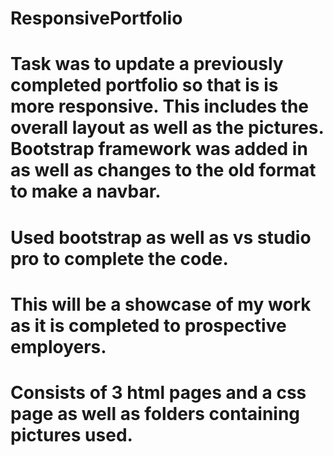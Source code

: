 # ResponsivePortfolio

# Task was to update a previously completed portfolio so that is is more responsive. This includes the overall layout as well as the pictures. Bootstrap framework was added in as well as changes to the old format to make a navbar. 

# Used bootstrap as well as vs studio pro to complete the code.

# This will be a showcase of my work as it is completed to prospective employers.

# Consists of 3 html pages and a css page as well as folders containing pictures used. 
